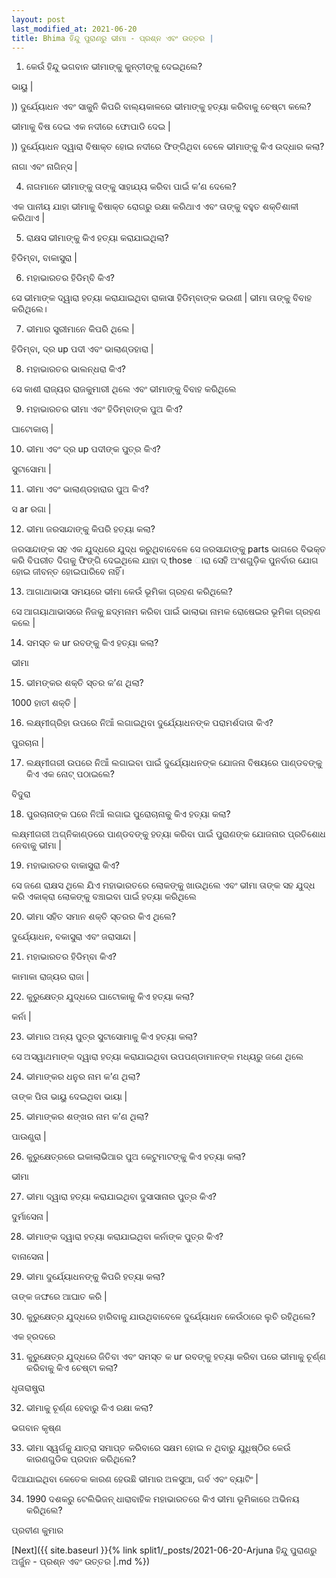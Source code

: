 ```yaml
---
layout: post
last_modified_at: 2021-06-20
title: Bhima ହିନ୍ଦୁ ପୁରାଣରୁ ଭୀମା - ପ୍ରଶ୍ନ ଏବଂ ଉତ୍ତର |
---
```


1) କେଉଁ ହିନ୍ଦୁ ଭଗବାନ ଭୀମାଙ୍କୁ କୁନ୍ତୀଙ୍କୁ ଦେଇଥିଲେ?

ଭାୟୁ |

)) ଦୁର୍ଯ୍ୟୋଧନ ଏବଂ ସାକୁନି କିପରି ବାଲ୍ୟକାଳରେ ଭୀମାଙ୍କୁ ହତ୍ୟା କରିବାକୁ ଚେଷ୍ଟା କଲେ?

ଭୀମାକୁ ବିଷ ଦେଇ ଏକ ନଦୀରେ ଫୋପାଡି ଦେଇ |

)) ଦୁର୍ଯ୍ୟୋଧନ ଦ୍ୱାରା ବିଷାକ୍ତ ହୋଇ ନଦୀରେ ଫିଙ୍ଗିଥିବା ବେଳେ ଭୀମାଙ୍କୁ କିଏ ଉଦ୍ଧାର କଲା?

ନାଗା ଏବଂ ନାଗିନ୍ସ |

4) ନାଗମାନେ ଭୀମାଙ୍କୁ ତାଙ୍କୁ ସାହାଯ୍ୟ କରିବା ପାଇଁ କ’ଣ ଦେଲେ?

ଏକ ପାନୀୟ ଯାହା ଭୀମାକୁ ବିଷାକ୍ତ ରୋଗରୁ ରକ୍ଷା କରିଥାଏ ଏବଂ ତାଙ୍କୁ ବହୁତ ଶକ୍ତିଶାଳୀ କରିଥାଏ |

5) ରାକ୍ଷସ ଭୀମାଙ୍କୁ କିଏ ହତ୍ୟା କରାଯାଇଥିଲା?

ହିଡିମ୍ବା, ବାକାସୁରା |

6) ମହାଭାରତର ହିଡିମ୍ବି କିଏ?

ସେ ଭୀମାଙ୍କ ଦ୍ୱାରା ହତ୍ୟା କରାଯାଇଥିବା ରାକାସା ହିଡିମ୍ବାଙ୍କ ଭଉଣୀ | ଭୀମା ତାଙ୍କୁ ବିବାହ କରିଥିଲେ।

7) ଭୀମାର ସ୍ତ୍ରୀମାନେ କିପରି ଥିଲେ |

ହିଡିମ୍ବା, ଦ୍ର up ପଦୀ ଏବଂ ଭାଲାଣ୍ଡହାରା |

8) ମହାଭାରତର ଭାଲନ୍ଧରା କିଏ?

ସେ କାଶୀ ରାଜ୍ୟର ରାଜକୁମାରୀ ଥିଲେ ଏବଂ ଭୀମାଙ୍କୁ ବିବାହ କରିଥିଲେ

9) ମହାଭାରତର ଭୀମା ଏବଂ ହିଡିମ୍ବାଙ୍କ ପୁଅ କିଏ?

ଘାଟୋକାଚା |

10) ଭୀମା ଏବଂ ଦ୍ର up ପଦୀଙ୍କ ପୁତ୍ର କିଏ?

ସୁଟାସୋମା |

11) ଭୀମା ଏବଂ ଭାଲାଣ୍ଡହାରାର ପୁଅ କିଏ?

ସ ar ରଗା |

12) ଭୀମା ଜରସାନ୍ଦାଙ୍କୁ କିପରି ହତ୍ୟା କଲା?

ଜରସାନ୍ଦାଙ୍କ ସହ ଏକ ଯୁଦ୍ଧରେ ଯୁଦ୍ଧ କରୁଥିବାବେଳେ ସେ ଜରସାନ୍ଦାଙ୍କୁ parts ଭାଗରେ ବିଭକ୍ତ କରି ବିପରୀତ ଦିଗକୁ ଫିଙ୍ଗି ଦେଇଥିଲେ ଯାହା ଦ୍ those ାରା ସେହି ଅଂଶଗୁଡ଼ିକ ପୁନର୍ବାର ଯୋଗ ହୋଇ ଜୀବନ୍ତ ହୋଇପାରିବେ ନାହିଁ।


13) ଆଗାଥାଭାସା ସମୟରେ ଭୀମା କେଉଁ ଭୂମିକା ଗ୍ରହଣ କରିଥିଲେ?

ସେ ଆଗୟାଥାଭାସରେ ନିଜକୁ ଛଦ୍ମନାମ କରିବା ପାଇଁ ଭାଲାଭା ନାମକ ରୋଷେଇର ଭୂମିକା ଗ୍ରହଣ କଲେ |

14) ସମସ୍ତ କ ur ରବଙ୍କୁ କିଏ ହତ୍ୟା କଲା?

ଭୀମା

15) ଭୀମଙ୍କର ଶକ୍ତି ସ୍ତର କ’ଣ ଥିଲା?

1000 ହାତୀ ଶକ୍ତି |

16) ଲକ୍ଷ୍ମୀଗ୍ରିହା ଉପରେ ନିଆଁ ଲଗାଇଥିବା ଦୁର୍ଯ୍ୟୋଧନଙ୍କ ପରାମର୍ଶଦାତା କିଏ?

ପୁରଚାନା |

17) ଲକ୍ଷ୍ମୀଗରୀ ଉପରେ ନିଆଁ ଲଗାଇବା ପାଇଁ ଦୁର୍ଯ୍ୟୋଧନଙ୍କ ଯୋଜନା ବିଷୟରେ ପାଣ୍ଡବଙ୍କୁ କିଏ ଏକ ନୋଟ୍ ପଠାଇଲେ?

ବିଦୁରା

18) ପୁରଚାନାଙ୍କ ଘରେ ନିଆଁ ଲଗାଇ ପୁରୋଚାନାକୁ କିଏ ହତ୍ୟା କଲା?

ଲକ୍ଷ୍ମୀଗରୀ ଅଗ୍ନିକାଣ୍ଡରେ ପାଣ୍ଡବଙ୍କୁ ହତ୍ୟା କରିବା ପାଇଁ ପୁରାଣଙ୍କ ଯୋଜନାର ପ୍ରତିଶୋଧ ନେବାକୁ ଭୀମା |

19) ମହାଭାରତର ବାକାସୁରା କିଏ?

ସେ ଜଣେ ରାକ୍ଷସ ଥିଲେ ଯିଏ ମହାଭାରତରେ ଲୋକଙ୍କୁ ଖାଉଥିଲେ ଏବଂ ଭୀମା ତାଙ୍କ ସହ ଯୁଦ୍ଧ କରି ଏକାକ୍ରା ଲୋକଙ୍କୁ ବଞ୍ଚାଇବା ପାଇଁ ହତ୍ୟା କରିଥିଲେ

20) ଭୀମା ସହିତ ସମାନ ଶକ୍ତି ସ୍ତରର କିଏ ଥିଲେ?

ଦୁର୍ଯ୍ୟୋଧନ, ବକାସୁରା ଏବଂ ଜରାସାନ୍ଦା |

21) ମହାଭାରତର ହିଡିମ୍ବା କିଏ?

କାମାକା ରାଜ୍ୟର ରାଜା |

22) କୁରୁକ୍ଷେତ୍ର ଯୁଦ୍ଧରେ ଘାଟୋକାକୁ କିଏ ହତ୍ୟା କଲା?

କର୍ନା |

23) ଭୀମାର ଅନ୍ୟ ପୁତ୍ର ସୁଟାସୋମାକୁ କିଏ ହତ୍ୟା କଲା?

ସେ ଅସୱାଥମାଙ୍କ ଦ୍ୱାରା ହତ୍ୟା କରାଯାଇଥିବା ଉପପଣ୍ଡାମାନଙ୍କ ମଧ୍ୟରୁ ଜଣେ ଥିଲେ

24) ଭୀମାଙ୍କର ଧନୁର ନାମ କ’ଣ ଥିଲା?

ତାଙ୍କ ପିତା ଭାୟୁ ଦେଇଥିବା ଭାୟା |

25) ଭୀମାଙ୍କର ଶଙ୍ଖର ନାମ କ’ଣ ଥିଲା?

ପାଉଣ୍ଡ୍ରା |

26) କୁରୁକ୍ଷେତ୍ରରେ ଇକାଲାଭିଆର ପୁଅ କେଟୁମାଟଙ୍କୁ କିଏ ହତ୍ୟା କଲା?

ଭୀମା

27) ଭୀମା ଦ୍ୱାରା ହତ୍ୟା କରାଯାଇଥିବା ଦୁସାସାନାର ପୁତ୍ର କିଏ?

ଦୁର୍ମାସେନା |

28) ଭୀମାଙ୍କ ଦ୍ୱାରା ହତ୍ୟା କରାଯାଇଥିବା କର୍ନାଙ୍କ ପୁତ୍ର କିଏ?

ବାନାସେନା |

29) ଭୀମା ଦୁର୍ଯ୍ୟୋଧନଙ୍କୁ କିପରି ହତ୍ୟା କଲା?

ତାଙ୍କ ଜଙ୍ଘରେ ଆଘାତ କରି |

30) କୁରୁକ୍ଷେତ୍ର ଯୁଦ୍ଧରେ ହାରିବାକୁ ଯାଉଥିବାବେଳେ ଦୁର୍ଯ୍ୟୋଧନ କେଉଁଠାରେ ଲୁଚି ରହିଥିଲେ?

ଏକ ହ୍ରଦରେ

31) କୁରୁକ୍ଷେତ୍ର ଯୁଦ୍ଧରେ ଜିତିବା ଏବଂ ସମସ୍ତ କ ur ରବଙ୍କୁ ହତ୍ୟା କରିବା ପରେ ଭୀମାକୁ ଚୂର୍ଣ୍ଣ କରିବାକୁ କିଏ ଚେଷ୍ଟା କଲା?

ଧୃତାରାଷ୍ଟ୍ରା

32) ଭୀମାକୁ ଚୂର୍ଣ୍ଣ ହେବାରୁ କିଏ ରକ୍ଷା କଲା?

ଭଗବାନ କୃଷ୍ଣ

33) ଭୀମା ସ୍ୱର୍ଗକୁ ଯାତ୍ରା ସମାପ୍ତ କରିବାରେ ସକ୍ଷମ ହୋଇ ନ ଥିବାରୁ ଯୁଧିଷ୍ଠିର କେଉଁ କାରଣଗୁଡିକ ପ୍ରଦାନ କରିଥିଲେ?

ଦିଆଯାଇଥିବା କେତେକ କାରଣ ହେଉଛି ଭୀମାର ଅଳସୁଆ, ଗର୍ବ ଏବଂ ବ୍ୟାଟିଂ |

34) 1990 ଦଶକରୁ ଟେଲିଭିଜନ୍ ଧାରାବାହିକ ମହାଭାରତରେ କିଏ ଭୀମା ଭୂମିକାରେ ଅଭିନୟ କରିଥିଲେ?

ପ୍ରବୀଣ କୁମାର

[Next]({{ site.baseurl }}{% link split1/_posts/2021-06-20-Arjuna ହିନ୍ଦୁ ପୁରାଣରୁ ଅର୍ଜୁନ - ପ୍ରଶ୍ନ ଏବଂ ଉତ୍ତର |.md %})

